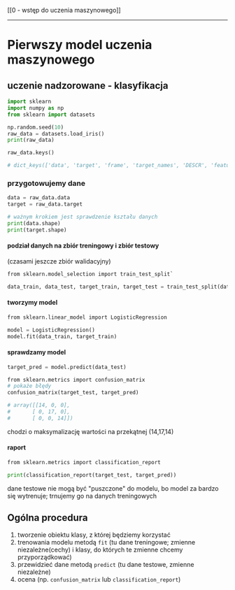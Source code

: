 [[0 - wstęp do uczenia maszynowego]]

---

# Pierwszy model uczenia maszynowego

## uczenie nadzorowane - klasyfikacja

```python
import sklearn
import numpy as np
from sklearn import datasets

np.random.seed(10)
raw_data = datasets.load_iris()
print(raw_data)

```

```python
raw_data.keys()

# dict_keys(['data', 'target', 'frame', 'target_names', 'DESCR', 'feature_names', 'filename', 'data_module'])
```


### przygotowujemy dane
```python
data = raw_data.data 
target = raw_data.target

# ważnym krokiem jest sprawdzenie kształu danych
print(data.shape)
print(target.shape)

```
#### podział danych na zbiór treningowy i zbiór testowy
(czasami jeszcze zbiór walidacyjny)
```python
from sklearn.model_selection import train_test_split`

data_train, data_test, target_train, target_test = train_test_split(data, target, test_size=0.3)
```


#### tworzymy model
```python
from sklearn.linear_model import LogisticRegression

model = LogisticRegression()
model.fit(data_train, target_train)
```

#### sprawdzamy model
```python
target_pred = model.predict(data_test)

from sklearn.metrics import confusion_matrix
# pokaże błędy
confusion_matrix(target_test, target_pred)

# array([[14, 0, 0], 
#		[ 0, 17, 0],
#   	[ 0, 0, 14]])
```
chodzi o maksymalizację wartości na przekątnej (14,17,14)

#### raport
```python
from sklearn.metrics import classification_report

print(classification_report(target_test, target_pred))
```

dane testowe nie mogą być "puszczone" do modelu, bo model za bardzo się wytrenuje; trnujemy go na danych treningowych

## Ogólna procedura
1. tworzenie obiektu klasy, z której będziemy korzystać
2. trenowania modelu metodą `fit` (tu dane treningowe; zmienne niezależne(cechy) i klasy, do których te zmienne chcemy przyporządkować)
3. przewidzieć dane metodą `predict` (tu dane testowe, zmienne niezależne)
4. ocena (np. `confusion_matrix` lub `classification_report`)






